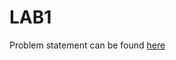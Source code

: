 # LAB1
Problem statement can be found [here](https://docs.google.com/document/u/1/d/e/2PACX-1vTc5psSPuX1cekhYyIiVf-9hxBL8p1OirDitUm5uabBghYxsQoUIL2QjemGz2MX2BTdQE6x6o3uJZhC/pub)
